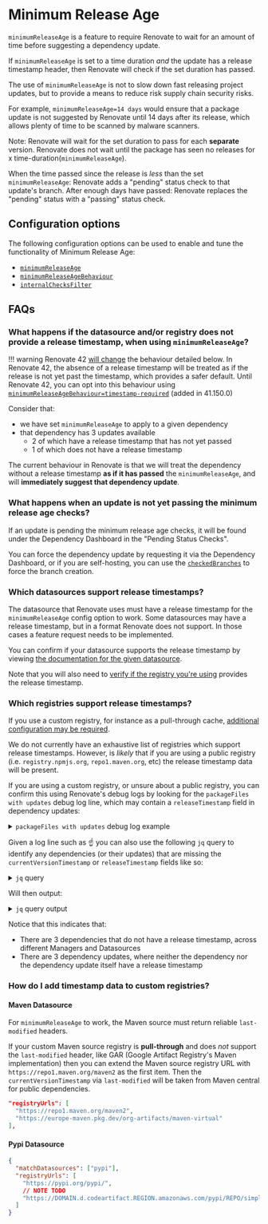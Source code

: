 # Minimum Release Age

`minimumReleaseAge` is a feature to require Renovate to wait for an amount of time before suggesting a dependency update.

If `minimumReleaseAge` is set to a time duration _and_ the update has a release timestamp header, then Renovate will check if the set duration has passed.

The use of `minimumReleaseAge` is not to slow down fast releasing project updates, but to provide a means to reduce risk supply chain security risks.

For example, `minimumReleaseAge=14 days` would ensure that a package update is not suggested by Renovate until 14 days after its release, which allows plenty of time to be scanned by malware scanners.

Note: Renovate will wait for the set duration to pass for each **separate** version.
Renovate does not wait until the package has seen no releases for x time-duration(`minimumReleaseAge`).

When the time passed since the release is _less_ than the set `minimumReleaseAge`: Renovate adds a "pending" status check to that update's branch.
After enough days have passed: Renovate replaces the "pending" status with a "passing" status check.

## Configuration options

The following configuration options can be used to enable and tune the functionality of Minimum Release Age:

- [`minimumReleaseAge`](./configuration-options.md#minimumreleaseage)
- [`minimumReleaseAgeBehaviour`](./configuration-options.md#minimumreleaseagebehaviour)
- [`internalChecksFilter`](./configuration-options.md#internalchecksfilter)

## FAQs

### What happens if the datasource and/or registry does not provide a release timestamp, when using `minimumReleaseAge`?

<!-- prettier-ignore -->
!!! warning
    Renovate 42 [will change](https://github.com/renovatebot/renovate/discussions/38841) the behaviour detailed below.
    In Renovate 42, the absence of a release timestamp will be treated as if the release is not yet past the timestamp, which provides a safer default.
    Until Renovate 42, you can opt into this behaviour using [`minimumReleaseAgeBehaviour=timestamp-required`](./configuration-options.md#minimumreleaseagebehaviour) (added in 41.150.0)

Consider that:

- we have set `minimumReleaseAge` to apply to a given dependency
- that dependency has 3 updates available
  - 2 of which have a release timestamp that has not yet passed
  - 1 of which does not have a release timestamp

The current behaviour in Renovate is that we will treat the dependency without a release timestamp **as if it has passed** the `minimumReleaseAge`, and will **immediately suggest that dependency update**.

### What happens when an update is not yet passing the minimum release age checks?

If an update is pending the minimum release age checks, it will be found under the Dependency Dashboard in the "Pending Status Checks".

You can force the dependency update by requesting it via the Dependency Dashboard, or if you are self-hosting, you can use the [`checkedBranches`](https://docs.renovatebot.com/self-hosted-configuration/#checkedbranches) to force the branch creation.

### Which datasources support release timestamps?

The datasource that Renovate uses must have a release timestamp for the `minimumReleaseAge` config option to work.
Some datasources may have a release timestamp, but in a format Renovate does not support.
In those cases a feature request needs to be implemented.

You can confirm if your datasource supports the release timestamp by viewing [the documentation for the given datasource](./modules/datasource/index.md).

Note that you will also need to [verify if the registry you're using](#which-registries-support-release-timestamps) provides the release timestamp.

### Which registries support release timestamps?

If you use a custom registry, for instance as a pull-through cache, [additional configuration may be required](#how-do-i-add-timestamp-data-to-custom-registries).

We do not currently have an exhaustive list of registries which support release timestamps.
However, is _likely_ that if you are using a public registry (i.e. `registry.npmjs.org`, `repo1.maven.org`, etc) the release timestamp data will be present.

If you are using a custom registry, or unsure about a public registry, you can confirm this using Renovate's debug logs by looking for the `packageFiles with updates` debug log line, which may contain a `releaseTimestamp` field in dependency updates:

<details>

<summary><code>packageFiles with updates</code> debug log example</summary>

```jsonc
DEBUG: packageFiles with updates
{
  "baseBranch": "main"
  "config": {
    "dockerfile": [
      {
        "deps": [
          // NOTE that we're not seeing a release timestamp for this Docker digest
          {
            "depName": "ghcr.io/renovatebot/base-image",
            "packageName": "ghcr.io/renovatebot/base-image",
            "currentValue": "10.67.5",
            "currentDigest": "sha256:d67e849707f38e11c8674a59d3fffef1ea6977757f3a65d9d1a3a198bdd160cf",
            "replaceString": "ghcr.io/renovatebot/base-image:10.67.5@sha256:d67e849707f38e11c8674a59d3fffef1ea6977757f3a65d9d1a3a198bdd160cf",
            "autoReplaceStringTemplate": "{{depName}}{{#if newValue}}:{{newValue}}{{/if}}{{#if newDigest}}@{{newDigest}}{{/if}}",
            "datasource": "docker",
            "depType": "stage",
            "updates": [
              {
                "bucket": "major",
                "newVersion": "11.40.5",
                "newValue": "11.40.5",
                "newMajor": 11,
                "newMinor": 40,
                "newPatch": 5,
                "updateType": "major",
                "isBreaking": true,
                "newDigest": "sha256:81bbc8c8c561f6c4c2d059a5bcdfc95ef837682a41ac45bfbc1380d8d07dc941",
                "branchName": "renovate/main-ghcr.io-renovatebot-base-image-11.x"
              }
            ],
          }
      // ...
    ],
    "github-actions": [
      {
        "deps": [
          // NOTE that we do get a release timestamp for this GitHub Action major version bump but we do for this
          {
            "depName": "actions/setup-node",
            "commitMessageTopic": "{{{depName}}} action",
            "datasource": "github-tags",
            "versioning": "docker",
            "depType": "action",
            "replaceString": "actions/setup-node@49933ea5288caeca8642d1e84afbd3f7d6820020 # v4.4.0",
            "autoReplaceStringTemplate": "{{depName}}@{{#if newDigest}}{{newDigest}}{{#if newValue}} # {{newValue}}{{/if}}{{/if}}{{#unless newDigest}}{{newValue}}{{/unless}}",
            "currentValue": "v4.4.0",
            "currentDigest": "49933ea5288caeca8642d1e84afbd3f7d6820020",
            "updates": [
              {
                "bucket": "major",
                "newVersion": "v6.0.0",
                "newValue": "v6.0.0",
                "newDigest": "2028fbc5c25fe9cf00d9f06a71cc4710d4507903",
                "releaseTimestamp": "2025-10-14T02:37:06.000Z",
                "newVersionAgeInDays": 10,
                "newMajor": 6,
                "newMinor": 0,
                "newPatch": 0,
                "updateType": "major",
                "isBreaking": true,
                "libYears": 0.5323368531202435,
                "branchName": "renovate/main-actions-setup-node-6.x"
              }
            ],
            "packageName": "actions/setup-node",
            "warnings": [],
            "sourceUrl": "https://github.com/actions/setup-node",
            "registryUrl": "https://github.com",
            "mostRecentTimestamp": "2025-10-14T02:37:06.000Z",
            "isAbandoned": false,
            "currentVersion": "v4.4.0",
            "currentVersionTimestamp": "2025-04-02T19:20:51.000Z",
            "currentVersionAgeInDays": 204,
            "isSingleVersion": true,
            "fixedVersion": "v4.4.0"
          },
```

</details>

Given a log line such as ☝️ you can also use the following `jq` query to identify any dependencies (or their updates) that are missing the `currentVersionTimestamp` or `releaseTimestamp` fields like so:

<details>

<summary><code>jq</code> query</summary>

```sh
# Code snippet licensed under the Apache-2.0, and co-authored-by: gpt-oss:20b
jq '
{
  # -------- missing currentVersionTimestamp ----------
  missingCurrentVersionTimestamps: [
    .config
    | to_entries[] as $ent
    | $ent.value[] as $group
    | $group.deps[] as $dep
    | select($dep.currentVersionTimestamp == null)
    | {
        manager: $ent.key,
        depName: $dep.depName,
        packageFile: $group.packageFile,
        datasource: $dep.datasource,
        registryUrls: (
          ($dep.registryUrl? | if . != null then [.] else [] end)
          + ($dep.registryUrls // [])
        )
      }
  ],
  # -------- missing releaseTimestamp in updates ----------
  missingReleaseTimestamps: [
    .config
    | to_entries[] as $ent
    | $ent.value[] as $group
    | $group.deps[] as $dep
    | select(any($dep.updates[]?; .releaseTimestamp == null))
    | {
        manager: $ent.key,
        depName: $dep.depName,
        packageFile: $group.packageFile,
        datasource: $dep.datasource,
        registryUrls: (
          ($dep.registryUrl? | if . != null then [.] else [] end)
          + ($dep.registryUrls // [])
        ),
        missingUpdates: [
          $dep.updates[]?
          | select(.releaseTimestamp == null)
          | . + {
              dependencyCurrentVersionTimestamp: $dep.currentVersionTimestamp,
              datasource: $dep.datasource
            }
        ]
      }
  ]
}
' debug-log.txt
```

</details>

Will then output:

<details>

<summary><code>jq</code> query output</summary>

```json
{
  "missingCurrentVersionTimestamps": [
    {
      "manager": "dockerfile",
      "datasource": "docker",
      "depName": "ghcr.io/containerbase/devcontainer",
      "packageFile": ".devcontainer/Dockerfile",
      "registryUrls": ["https://ghcr.io"]
    },
    {
      "manager": "renovate-config-presets",
      "datasource": null,
      "depName": "renovatebot/.github",
      "packageFile": "renovate.json",
      "registryUrls": []
    },
    {
      "manager": "regex",
      "datasource": "docker",
      "depName": "ghcr.io/containerbase/sidecar",
      "packageFile": "lib/config/options/index.ts",
      "registryUrls": ["https://ghcr.io"]
    }
  ],
  "missingReleaseTimestamps": [
    {
      "manager": "dockerfile",
      "datasource": "docker",
      "depName": "ghcr.io/renovatebot/base-image",
      "packageFile": "tools/docker/Dockerfile",
      "registryUrls": ["https://ghcr.io"],
      "missingUpdates": [
        {
          "bucket": "major",
          "newVersion": "11.40.5",
          "newValue": "11.40.5",
          "newMajor": 11,
          "newMinor": 40,
          "newPatch": 5,
          "updateType": "major",
          "isBreaking": true,
          "newDigest": "sha256:81bbc8c8c561f6c4c2d059a5bcdfc95ef837682a41ac45bfbc1380d8d07dc941",
          "branchName": "renovate/main-ghcr.io-renovatebot-base-image-11.x",
          "dependencyCurrentVersionTimestamp": null,
          "dependencyDatasource": "docker"
        }
      ]
    },
    {
      "manager": "dockerfile",
      "datasource": "docker",
      "depName": "ghcr.io/renovatebot/base-image",
      "packageFile": "tools/docker/Dockerfile",
      "registryUrls": ["https://ghcr.io"],
      "missingUpdates": [
        {
          "bucket": "major",
          "newVersion": "11.40.5",
          "newValue": "11.40.5-full",
          "newMajor": 11,
          "newMinor": 40,
          "newPatch": 5,
          "updateType": "major",
          "isBreaking": true,
          "newDigest": "sha256:824737973a79d8c280f8ab1928017780fb936396dc83075a4f7770610eda37bd",
          "branchName": "renovate/main-ghcr.io-renovatebot-base-image-11.x",
          "dependencyCurrentVersionTimestamp": null,
          "dependencyDatasource": "docker"
        }
      ]
    },
    {
      "manager": "dockerfile",
      "datasource": "docker",
      "depName": "ghcr.io/renovatebot/base-image",
      "packageFile": "tools/docker/Dockerfile",
      "registryUrls": ["https://ghcr.io"],
      "missingUpdates": [
        {
          "bucket": "major",
          "newVersion": "11.40.5",
          "newValue": "11.40.5",
          "newMajor": 11,
          "newMinor": 40,
          "newPatch": 5,
          "updateType": "major",
          "isBreaking": true,
          "newDigest": "sha256:81bbc8c8c561f6c4c2d059a5bcdfc95ef837682a41ac45bfbc1380d8d07dc941",
          "branchName": "renovate/main-ghcr.io-renovatebot-base-image-11.x",
          "dependencyCurrentVersionTimestamp": null,
          "dependencyDatasource": "docker"
        }
      ]
    }
  ]
}
```

</details>

Notice that this indicates that:

- There are 3 dependencies that do not have a release timestamp, across different Managers and Datasources
- There are 3 dependency updates, where neither the dependency nor the dependency update itself have a release timestamp

### How do I add timestamp data to custom registries?

#### Maven Datasource

For `minimumReleaseAge` to work, the Maven source must return reliable `last-modified` headers.

<!-- markdownlint-disable MD046 -->

If your custom Maven source registry is **pull-through** and does _not_ support the `last-modified` header, like GAR (Google Artifact Registry's Maven implementation) then you can extend the Maven source registry URL with `https://repo1.maven.org/maven2` as the first item. Then the `currentVersionTimestamp` via `last-modified` will be taken from Maven central for public dependencies.

```json
"registryUrls": [
  "https://repo1.maven.org/maven2",
  "https://europe-maven.pkg.dev/org-artifacts/maven-virtual"
],
```

#### Pypi Datasource

```json
{
  "matchDatasources": ["pypi"],
  "registryUrls": [
    "https://pypi.org/pypi/",
    // NOTE TODO
    "https://DOMAIN.d.codeartifact.REGION.amazonaws.com/pypi/REPO/simple/"
  ]
}
```
